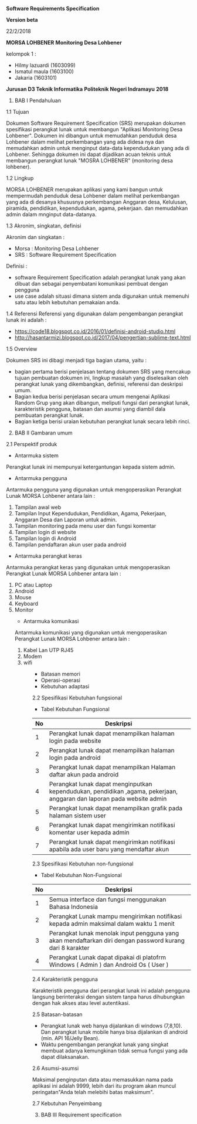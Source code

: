 **Software Requirements Specification**

**Version beta**

22/2/2018

**MORSA LOHBENER**
**Monitoring Desa Lohbener**


kelompok 1 :
- Hilmy lazuardi (1603099)
- Ismatul maula (1603100)
- Jakaria (1603101)

**Jurusan D3 Teknik Informatika**
**Politeknik Negeri Indramayu**
**2018**


1. BAB I Pendahuluan

1.1 Tujuan

Dokumen Software Requirement Specification (SRS) merupakan dokumen spesifikasi perangkat lunak untuk membangun "Aplikasi Monitoring Desa Lohbener". Dokumen ini dibangun untuk memudahkan penduduk desa Lohbener dalam melihat perkembangan yang ada didesa nya dan memudahkan admin untuk menginput data-data kependudukan yang ada di Lohbener. Sehingga dokumen ini dapat dijadikan acuan teknis untuk membangun perangkat lunak "MOSRA LOHBENER" (monitoring desa lohbener).

1.2	Lingkup

MORSA LOHBENER merupakan aplikasi yang kami bangun untuk mempermudah penduduk desa Lohbener dalam melihat perkembangan yang ada di desanya khususnya perkembangan Anggaran desa, Kelulusan, piramida, pendidikan, kependudukan, agama, pekerjaan. dan memudahkan admin dalam mnginput data-datanya.

1.3	 Akronim, singkatan, definisi

Akronim dan singkatan :
 - Morsa : Monitoring Desa Lohbener
- SRS : Software Requirement Specification

Definisi :
- software Requirement Specification adalah perangkat lunak yang akan dibuat dan sebagai penyembatani komunikasi pembuat dengan pengguna
- use case adalah situasi dimana sistem anda digunakan untuk memenuhi satu atau lebih kebutuhan pemakaian anda. 

1.4	Referensi
Referensi yang digunakan dalam pengembangan perangkat lunak ini adalah :
- https://code18.blogspot.co.id/2016/01/definisi-android-studio.html
- http://hasantarmizi.blogspot.co.id/2017/04/pengertian-sublime-text.html

1.5	Overview		

Dokumen SRS ini dibagi menjadi tiga bagian utama, yaitu :
- bagian pertama berisi penjelasan tentang dokumen SRS yang mencakup tujuan pembuatan dokumen ini, lingkup masalah yang diselesaikan oleh perangkat lunak yang dikembangkan, definisi, referensi dan deskripsi umum.
- Bagian kedua berisi penjelasan secara umum mengenai Aplikasi Random Grup yang akan dibangun, meliputi fungsi dari perangkat lunak, karakteristik pengguna, batasan dan asumsi yang diambil dala pembuatan perangkat lunak.
- Bagian ketiga berisi uraian kebutuhan perangkat lunak secara lebih rinci.

2. BAB II Gambaran umum

2.1	Perspektif produk

- Antarmuka sistem

Perangkat lunak ini mempunyai ketergantungan kepada sistem admin.

- Antarmuka pengguna

Antarmuka pengguna yang digunakan untuk mengoperasikan Perangkat Lunak MORSA Lohbener antara lain :
   <ol><li> Tampilan awal web </li>
    <li>Tampilan Input Kependudukan, Pendidikan, Agama, Pekerjaan, Anggaran Desa dan Laporan untuk admin. </li> 
    <li>Tampilan monitoring pada menu user dan fungsi komentar </li>
    <li>Tampilan login di website </li> 
    <li>Tampilan login di Android </li>
    <li>Tampilan pendaftaran akun user pada android </li></ol>
    
- Antarmuka perangkat keras

Antarmuka perangkat keras yang digunakan untuk mengoperasikan Perangkat Lunak MORSA Lohbener antara lain :
  <ol><li>PC atau Laptop</li>
  <li>Android</li>
  <li>Mouse</li>
  <li>Keyboard</li>
  <li>Monitor</li>
  
- Antarmuka komunikasi

Antarmuka komunikasi yang digunakan untuk mengoperasikan Perangkat Lunak MORSA Lohbener antara lain :
 <ol><li>Kabel Lan UTP RJ45</li>
 <li>Modem</li>
 <li>wifi</li><ol>

- Batasan memori
- Operasi-operasi
- Kebutuhan adaptasi

2.2	Spesifikasi Kebutuhan fungsional

- Tabel Kebutuhan Fungsional 

| No | Deskripsi |
| ------ | ------ |
| 1 | Perangkat lunak dapat menampilkan halaman login pada website  |
| 2 | Perangkat lunak dapat menampilkan halaman login pada android |
| 3 | Perangkat lunak dapat menampilkan Halaman daftar akun pada android |
| 4 | Perangkat lunak dapat menginputkan kependudukan, pendidikan ,agama, pekerjaan, anggaran dan laporan pada website admin
| 5 | Perangkat lunak dapat menampilkan grafik pada halaman sistem user |
| 6 | Perangkat lunak dapat mengirimkan notifikasi komentar user kepada admin |
| 7 | Perangkat lunak dapat mengirimkan notifikasi apabila ada user baru yang mendaftar akun |

2.3	Spesifikasi Kebutuhan non-fungsional

- Tabel Kebutuhan Non-Fungsional 

| No | Deskripsi |
| ------ | ------ |
| 1 | Semua interface dan fungsi menggunakan Bahasa Indonesia |
| 2 | Perangkat Lunak mampu mengirimkan notifikasi kepada admin maksimal dalam waktu 1 menit |
| 3 | Perangkat lunak menolak input pengguna yang akan mendaftarkan diri dengan password kurang dari 8 karakter |
| 4 | Perangkat Lunak dapat dipakai di platofrm Windows ( Admin ) dan Android Os ( User ) 
2.4	Karakteristik pengguna

Karakteristik pengguna dari perangkat lunak ini adalah pengguna langsung berinteraksi dengan sistem tanpa harus dihubungkan dengan hak akses atau level autentikasi.

2.5	Batasan-batasan

- Perangkat lunak web hanya dijalankan di windows (7,8,10). Dan perangkat lunak mobile hanya bisa dijalankan di android (min. API 16/Jelly Bean).
- Waktu pengembangan perangkat lunak yang singkat membuat adanya kemungkinan tidak semua fungsi yang ada dapat dilaksanakan.

2.6	Asumsi-asumsi

Maksimal penginputan data atau memasukkan nama pada aplikasi ini adalah 9999, lebih dari itu program akan muncul peringatan"Anda telah melebihi batas maksimum".

2.7	Kebutuhan Penyeimbang

3. BAB III Requirement specification
	

